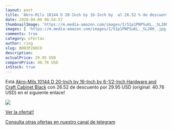 ```yaml
---
layout: post
title: 'Akro-Mils 10144 D 20-Inch by 16-Inch by  al 26.52 % de descuento'
date: 2020-04-09 06:54:57
thumbnailImage: 'https://m.media-amazon.com/images/I/51p1PNPSuKL._SL200_.jpg'
images: [ 'https://m.media-amazon.com/images/I/51p1PNPSuKL._SL200_.jpg' ]
comments: true
category: ofertas
author: ring
slug: B003P2UOCO
description:
actualPrice: 29.95 USD
comparePrice: 40.76 USD
inStock: true
---
```


Está [Akro-Mils 10144 D 20-Inch by 16-Inch by 6-1/2-Inch Hardware and Craft Cabinet  Black](https://www.amazon.com/dp/B003P2UOCO/?tag=redken08-20) con 26.52 de descuento por 29.95 USD (original: 40.76 USD) en el siguiente enlace!

[![](https://m.media-amazon.com/images/I/51p1PNPSuKL._SL200_.jpg)](https://www.amazon.com/dp/B003P2UOCO/?tag=redken08-20)

[Ver la oferta!!](https://www.amazon.com/dp/B003P2UOCO/?tag=redken08-20)

[Consulta otras ofertas en nuestro canal de telegram](https://t.me/s/ofertas25)
